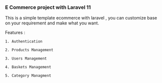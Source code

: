 ### E Commerce project with Laravel 11

This is a simple template ecommerce with laravel , you can customize base on your requirement and make what you want.

Features : 

    1. Authentication
    
    2. Products Management
    
    3. Users Management
    
    4. Baskets Management

    5. Category Managment
